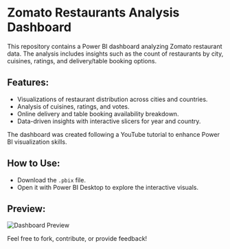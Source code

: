 # Zomato Restaurants Analysis Dashboard

This repository contains a Power BI dashboard analyzing Zomato restaurant data. The analysis includes insights such as the count of restaurants by city, cuisines, ratings, and delivery/table booking options.

## Features:
- Visualizations of restaurant distribution across cities and countries.
- Analysis of cuisines, ratings, and votes.
- Online delivery and table booking availability breakdown.
- Data-driven insights with interactive slicers for year and country.

The dashboard was created following a YouTube tutorial to enhance Power BI visualization skills.

## How to Use:
- Download the `.pbix` file.
- Open it with Power BI Desktop to explore the interactive visuals.

## Preview:
![Dashboard Preview](./dashboard-preview.png)

Feel free to fork, contribute, or provide feedback!
